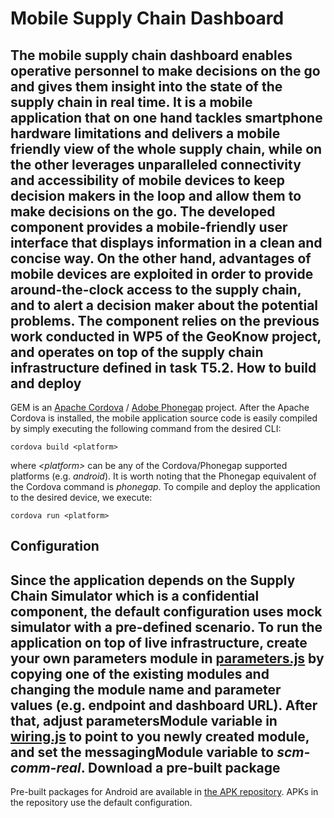 Mobile Supply Chain Dashboard
===
The mobile supply chain dashboard enables operative personnel to make decisions on the go and gives them insight
into the state of the supply chain in real time. It is a mobile application that on one hand tackles smartphone
hardware limitations and delivers a mobile friendly view of the whole supply chain, while on the other leverages
unparalleled connectivity and accessibility of mobile devices to keep decision makers in the loop and allow them
to make decisions on the go. The developed component provides a mobile-friendly user interface that displays
information in a clean and concise way. On the other hand, advantages of mobile devices are exploited in order
to provide around-the-clock access to the supply chain, and to alert a decision maker about the potential problems.
The component relies on the previous work conducted in WP5 of the GeoKnow project, and operates on top of
the supply chain infrastructure defined in task T5.2.
How to build and deploy
---
GEM is an [Apache Cordova](http://cordova.apache.org/) / [Adobe Phonegap](http://phonegap.com/) project.
After the Apache Cordova is installed, the mobile application source code is easily compiled by simply executing
the following command from the desired CLI:
```
cordova build <platform>
```
where *&lt;platform&gt;* can be any of the Cordova/Phonegap supported platforms (e.g. *android*).
It is worth noting that the Phonegap equivalent of the Cordova command is *phonegap*.
To compile and deploy the application to the desired device, we execute:
```
cordova run <platform>
```
Configuration
---
Since the application depends on the Supply Chain Simulator which is a confidential component,
the default configuration uses mock simulator with a pre-defined scenario. To run the application on top of live
infrastructure, create your own parameters module in [parameters.js](www/js/services/parameters.js) by copying
one of the existing modules and changing the module name and parameter values (e.g. endpoint and dashboard URL).
After that, adjust parametersModule variable in [wiring.js](www/js/wiring.js) to point to you newly created module,
and set the messagingModule variable to _scm-comm-real_.
Download a pre-built package
---
Pre-built packages for Android are available in [the APK repository](http://geoknow.imp.bg.ac.rs/mobile-scm/apks).
APKs in the repository use the default configuration.